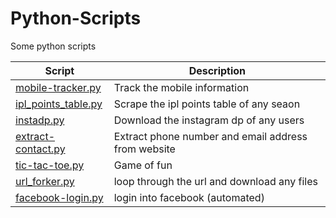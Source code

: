 # Python-Scripts
Some python scripts

| Script | Description |
| --- | --- |
|  [mobile-tracker.py](https://github.com/yogeshwaran01/Python-Scripts/blob/master/Scripts/mobile-tracker.py) | Track the mobile information |
| [ipl_points_table.py](https://github.com/yogeshwaran01/Python-Scripts/blob/master/Scripts/ipl_points_table.py) | Scrape the ipl points table of any seaon |
| [instadp.py](https://github.com/yogeshwaran01/Python-Scripts/blob/master/Scripts/instadp.py) | Download the instagram dp of any users |
| [extract-contact.py](https://github.com/yogeshwaran01/Python-Scripts/blob/master/Scripts/extract-contact.py) | Extract phone number and email address from website |
| [tic-tac-toe.py](https://github.com/yogeshwaran01/Python-Scripts/blob/master/Scripts/tic-tac-toe.py) | Game of fun |
| [url_forker.py](https://github.com/yogeshwaran01/Python-Scripts/blob/master/Scripts/url_forker.py) | loop through the url and download any files |
| [facebook-login.py](https://github.com/yogeshwaran01/Python-Scripts/blob/master/Scripts/facebook-login.py) | login into facebook (automated) |
